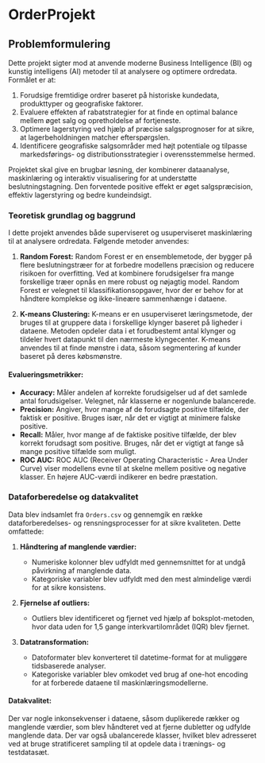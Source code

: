 # OrderProjekt
## Problemformulering

Dette projekt sigter mod at anvende moderne Business Intelligence (BI) og kunstig intelligens (AI) metoder til at analysere og optimere ordredata. Formålet er at:
1. Forudsige fremtidige ordrer baseret på historiske kundedata, produkttyper og geografiske faktorer.
2. Evaluere effekten af rabatstrategier for at finde en optimal balance mellem øget salg og opretholdelse af fortjeneste.
3. Optimere lagerstyring ved hjælp af præcise salgsprognoser for at sikre, at lagerbeholdningen matcher efterspørgslen.
4. Identificere geografiske salgsområder med højt potentiale og tilpasse markedsførings- og distributionsstrategier i overensstemmelse hermed.

Projektet skal give en brugbar løsning, der kombinerer dataanalyse, maskinlæring og interaktiv visualisering for at understøtte beslutningstagning. Den forventede positive effekt er øget salgspræcision, effektiv lagerstyring og bedre kundeindsigt.



### Teoretisk grundlag og baggrund

I dette projekt anvendes både superviseret og usuperviseret maskinlæring til at analysere ordredata. Følgende metoder anvendes:

1. **Random Forest:** 
   Random Forest er en ensemblemetode, der bygger på flere beslutningstræer for at forbedre modellens præcision og reducere risikoen for overfitting. Ved at kombinere forudsigelser fra mange forskellige træer opnås en mere robust og nøjagtig model. Random Forest er velegnet til klassifikationsopgaver, hvor der er behov for at håndtere komplekse og ikke-lineære sammenhænge i dataene.

2. **K-means Clustering:** 
   K-means er en usuperviseret læringsmetode, der bruges til at gruppere data i forskellige klynger baseret på ligheder i dataene. Metoden opdeler data i et forudbestemt antal klynger og tildeler hvert datapunkt til den nærmeste klyngecenter. K-means anvendes til at finde mønstre i data, såsom segmentering af kunder baseret på deres købsmønstre.

#### Evalueringsmetrikker:
- **Accuracy:** Måler andelen af korrekte forudsigelser ud af det samlede antal forudsigelser. Velegnet, når klasserne er nogenlunde balancerede.
- **Precision:** Angiver, hvor mange af de forudsagte positive tilfælde, der faktisk er positive. Bruges især, når det er vigtigt at minimere falske positive.
- **Recall:** Måler, hvor mange af de faktiske positive tilfælde, der blev korrekt forudsagt som positive. Bruges, når det er vigtigt at fange så mange positive tilfælde som muligt.
- **ROC AUC:** ROC AUC (Receiver Operating Characteristic - Area Under Curve) viser modellens evne til at skelne mellem positive og negative klasser. En højere AUC-værdi indikerer en bedre præstation.
### Dataforberedelse og datakvalitet

Data blev indsamlet fra `Orders.csv` og gennemgik en række dataforberedelses- og rensningsprocesser for at sikre kvaliteten. Dette omfattede:

1. **Håndtering af manglende værdier:**
   - Numeriske kolonner blev udfyldt med gennemsnittet for at undgå påvirkning af manglende data. 
   - Kategoriske variabler blev udfyldt med den mest almindelige værdi for at sikre konsistens.

2. **Fjernelse af outliers:**
   - Outliers blev identificeret og fjernet ved hjælp af boksplot-metoden, hvor data uden for 1,5 gange interkvartilområdet (IQR) blev fjernet.

3. **Datatransformation:**
   - Datoformater blev konverteret til datetime-format for at muliggøre tidsbaserede analyser.
   - Kategoriske variabler blev omkodet ved brug af one-hot encoding for at forberede dataene til maskinlæringsmodellerne.

#### Datakvalitet:
Der var nogle inkonsekvenser i dataene, såsom duplikerede rækker og manglende værdier, som blev håndteret ved at fjerne dubletter og udfylde manglende data. Der var også ubalancerede klasser, hvilket blev adresseret ved at bruge stratificeret sampling til at opdele data i trænings- og testdatasæt.

